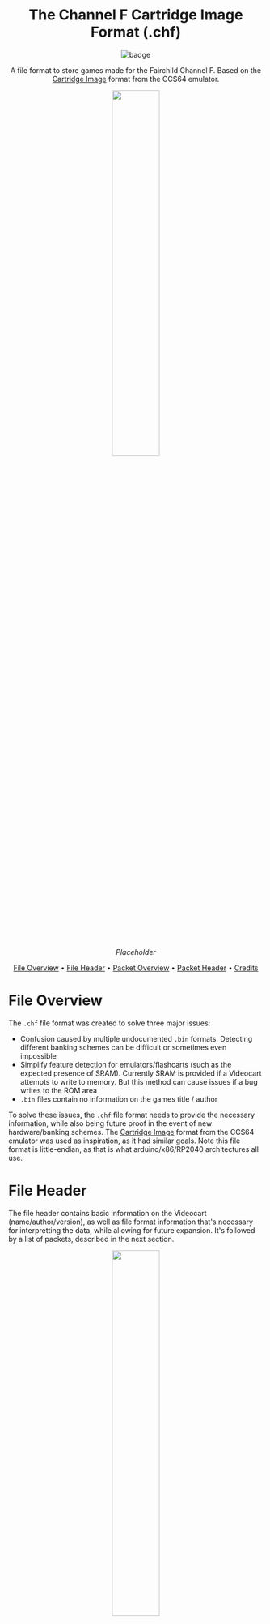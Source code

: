 <div align="center">

# The Channel F Cartridge Image Format (.chf)
 
![badge](https://badgen.net/badge/version/v0.3/orange?style=flat-square)

A file format to store games made for the Fairchild Channel F. Based on the [Cartridge Image](http://unusedino.de/ec64/technical/formats/crt.html) format from the CCS64 emulator.

  
<div align = "center">
  <img width="43%" src="https://user-images.githubusercontent.com/44975876/164077423-d5c0acfc-75c8-4dc4-b2a9-409ef7bb985e.png">
 
  *Placeholder*
</div>
  
[File Overview](#file-overview) •
[File Header](#file-header) •
[Packet Overview](#packet-overview) •
[Packet Header](#packet-header) •
[Credits](#credits)
  
</div>

# File Overview

The `.chf` file format was created to solve three major issues:
- Confusion caused by multiple undocumented `.bin` formats. Detecting different banking schemes can be difficult or sometimes even impossible
- Simplify feature detection for emulators/flashcarts (such as the expected presence of SRAM). Currently SRAM is provided if a Videocart attempts to write to memory. But this method can cause issues if a bug writes to the ROM area
- `.bin` files contain no information on the games title / author

To solve these issues, the `.chf` file format needs to provide the necessary information, while also being future proof in the event of new hardware/banking schemes. The [Cartridge Image](http://unusedino.de/ec64/technical/formats/crt.html) format from the CCS64 emulator was used as inspiration, as it had similar goals. Note this file format is little-endian, as that is what arduino/x86/RP2040 architectures all use.

# File Header

The file header contains basic information on the Videocart (name/author/version), as well as file format information that's necessary for interpretting the data, while allowing for future expansion. It's followed by a list of packets, described in the next section.

<div align = "center">
  <img width="43%" src="https://user-images.githubusercontent.com/44975876/164077423-d5c0acfc-75c8-4dc4-b2a9-409ef7bb985e.png">
 
  *Placeholder*
</div>

| Name                    | Length (bytes) | Description                                                  |
| ----------------------- | -------------- | ------------------------------------------------------------ |
| Magic number            | 8              | `CHANNELF`. Used to detect a valid file.                     |
| Header length           | 2              |                                                              |
| File Format Version     | 2              | `$00 $01` = Ver 01.00. Implementations should refuse to run games with major version numbers unknown by them. |
| Hardware type           | 2              | The packets to expect. Described below                       |
| Reserved for future use | 2              |                                                              |
| Videocart version       | 2              | The game version major/minor (e.g. maze ver 3.2 = `$02 $03`) |
| Videocart name length   | 1              | Allows a length of 1 - 256                                   |
| Videocart name          | 1 - 256        |                                                              |
| Videocart author length | 1              | Allows a length of 1 - 256                                   |
| Videocart author        | 1 - 256        |                                                              |

**Designated Hardware type**

| Name                    | Hardware Type Value | Description                                                  |
| ----------------------- | -------------- | ------------------------------------------------------------ |
| Normal                  | \$0000         | Packets do not overlap                                       |


# Packet Overview

Packets serve as hardware descriptors, providing information on what hardware the game expects to be present. Some packets are special, as they provides the data that is (or would be) present in the on-board ROM / NVRAM.

# Packet Header

The packet header contains basic information on how the expected hardware is accessed.

<div align = "center">
  <img width="43%" src="https://user-images.githubusercontent.com/44975876/164077423-d5c0acfc-75c8-4dc4-b2a9-409ef7bb985e.png">
 
  *Placeholder*
</div>

**Packets**

| Name                    | Length (bytes) | Description                                                  |
| ----------------------- | -------------- | ------------------------------------------------------------ |
| Magic number            | 4              | `CHIP`. Used to detect a valid file.                         |
| Total packet length     | 2              | Header + Data(only some chip types)                          |
| Chip type               | 2              | Described below                                              |
| Starting address        | 2              | Where the memory region starts <br/> `$0000` for ports                              |
| Length                  | 2              | The size of the memory region  <br/> 1-256 for ports                                |
| Data                    | 1 - 63,488     | Only present for the some chip types. Technically supports up to 65,536 bytes but the first 2K of memory (\$0000 - \$07FF) should always be the BIOS, so the largest practical range is \$0800 - \$FFFF <br/> Or a list of port addresses|

**Designated Chip Types**

| Name          | Chip Type Value | Mapping | Comments                                                     | Typical Range/Port | Has data |
| ------------- | --------------- | ------- | ------------------------------------------------------------ | ------- | -- |
| ROM           | $0000           | Memory  | This memory range is Read-only                               | \$0800 - \$FFFF | Y |
| NV-RAM        | $0001           | Memory  | This memory range is non-volatile and read/write-able        | | Y |
| 8-bit SRAM    | $0002           | Memory  | This memory range is read/write-able  | \$2800 - \$3000 | |
| 1-bit SRAM    | $0003           | Port    | ports described [here](http://seanriddle.com/mazepat.asm)    | 0x18/0x19 | |
| LED           | $0004           | Memory  | Similar to ROM, but writing to this memory range toggles the LED  | \$3800 - \$4000 | Y |
| Programmable interrupt vector address    | $0005           | Port    | From the 3853 SMI IC              | 0x0C/0x0D | |
| Programmable timer    | $0006           | Port    | From the 3853 SMI IC                                 | 0x0E | |
| Interrupt control    | $0007           | Port    | From the 3853 SMI IC                                  | 0x0F | |

# Credits

Developed by e5frog (from AtariAge) and Jefferson A. (3DMAZE at AtariAge)
